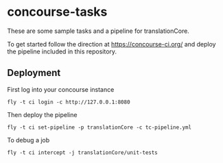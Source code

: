 # concourse-tasks

These are some sample tasks and a pipeline for translationCore.

To get started follow the direction at https://concourse-ci.org/ and deploy the pipeline included in this repository.

## Deployment

First log into your concourse instance
```
fly -t ci login -c http://127.0.0.1:8080
```

Then deploy the pipeline
```
fly -t ci set-pipeline -p translationCore -c tc-pipeline.yml
```

To debug a job
```
fly -t ci intercept -j translationCore/unit-tests
```
